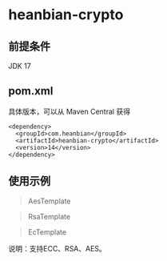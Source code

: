 # heanbian-crypto

## 前提条件

JDK 17

## pom.xml

具体版本，可以从 Maven Central 获得

```
<dependency>
  <groupId>com.heanbian</groupId>
  <artifactId>heanbian-crypto</artifactId>
  <version>14</version>
</dependency>
```

## 使用示例


> AesTemplate

> RsaTemplate

> EcTemplate


说明：支持ECC、RSA、AES。